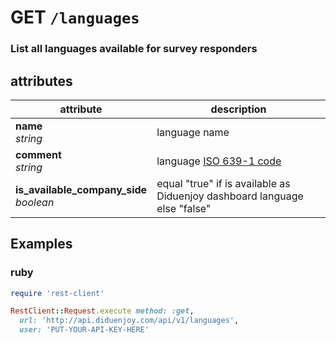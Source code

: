 # GET `/languages`

### List all languages available for survey responders

## attributes

attribute          | description
------------- | -------------
__name__<br>_string_ | language name
__comment__<br>_string_ | language [ISO 639-1 code](https://en.wikipedia.org/wiki/List_of_ISO_639-1_codes)
__is_available_company_side__<br>_boolean_ | equal "true" if is available as Diduenjoy dashboard language else "false"

## Examples

### ruby

```ruby
require 'rest-client'

RestClient::Request.execute method: :get,
  url: 'http://api.diduenjoy.com/api/v1/languages',
  user: 'PUT-YOUR-API-KEY-HERE'
```